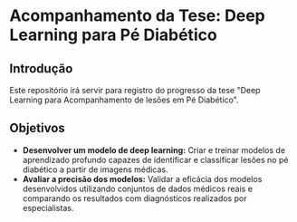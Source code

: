 # Acompanhamento da Tese: Deep Learning para Pé Diabético

## Introdução

Este repositório irá servir para registro do progresso da tese "Deep Learning para Acompanhamento de lesões em Pé Diabético". 

## Objetivos

- **Desenvolver um modelo de deep learning:** Criar e treinar modelos de aprendizado profundo capazes de identificar e classificar lesões no pé diabético a partir de imagens médicas.
- **Avaliar a precisão dos modelos:** Validar a eficácia dos modelos desenvolvidos utilizando conjuntos de dados médicos reais e comparando os resultados com diagnósticos realizados por especialistas.
